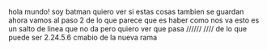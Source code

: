 hola mundo! soy batman
quiero ver si estas
cosas tambien se guardan
ahora vamos al paso 2
de lo que parece que es
haber como nos va
esto es un salto de linea que no da
pero quiero ver que pasa
//////
////
de lo que puede ser 2.24.5.6
cmabio de la nueva rama



